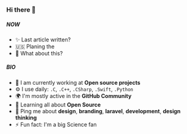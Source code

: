 ### Hi there 👋

##### NOW

- ✨ Last article written?
- 🇺🇸 Planing the 
- 🚀 What about this?

##### BIO

- 🏢 I am currently working at **Open source projects**
- ⚙️ I use daily: `.C`, `.C++`, `.CSharp`, `.Swift`, `.Python`
- 🌍 I'm mostly active in the **GitHub Community**
- 🌱 Learning all about **Open Source**
- 💬 Ping me about **design**, **branding**, **laravel**, **development**, **design thinking**
- ⚡️ Fun fact: I'm a big Science fan
